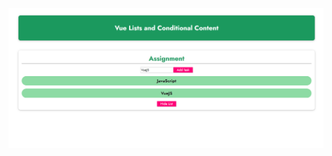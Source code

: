 ![Alt Text](https://github.com/Hoda233/Learning-VueJS/blob/main/Section%203:%20Rendering%20Conditional%20Content%20%26%20Lists/lists-cond-assignment-problem/Screenshot%20(2038).png)

